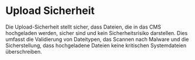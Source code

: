 
# Upload Sicherheit

Die Upload-Sicherheit stellt sicher, dass Dateien, die in das CMS hochgeladen werden, sicher sind und kein Sicherheitsrisiko darstellen. Dies umfasst die Validierung von Dateitypen, das Scannen nach Malware und die Sicherstellung, dass hochgeladene Dateien keine kritischen Systemdateien überschreiben.
